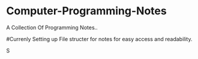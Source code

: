 # Computer-Programming-Notes
A Collection Of Programming Notes..

#Currenly Setting up File structer for notes for easy access and readability.


S
